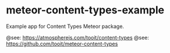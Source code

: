 # meteor-content-types-example

Example app for Content Types Meteor package.

@see: https://atmospherejs.com/tooit/content-types
@see: https://github.com/tooit/meteor-content-types
